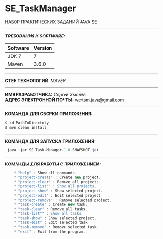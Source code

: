 # SE_TaskManager
НАБОР ПРАКТИЧЕСКИХ ЗАДАНИЙ JAVA SE
***

**_ТРЕБОВАНИЯ К SOFTWARE:_**

| Software | Version |
| ------ | ------ |
| JDK 7 | 7|
| Maven | 3.6.0 |

***

**СТЕК ТЕХНОЛОГИЙ:**
_MAVEN_

***
**ИМЯ РАЗРАБОТЧИКА:** _Сергей Хмелёв_<br/>
**АДРЕС ЭЛЕКТРОННОЙ ПОЧТЫ:** wertsm.java@gmail.com

***
**КОМАНДА ДЛЯ СБОРКИ ПРИЛОЖЕНИЯ:** 
```java
$ cd PathToDirectoty
$ mvn clean install_
```

***
**КОМАНДА ДЛЯ ЗАПУСКА ПРИЛОЖЕНИЯ:**
```java
_java -jar SE-Task-Manager-1.0-SNAPSHOT.jar_
```

***
**КОМАНДЫ ДЛЯ РАБОТЫ С ПРИЛОЖЕНИЕМ:**
```java
    * "help" : Show all commands.
    * "project-create" : Create new project.
    * "project-clear" : Remove all projects.
    * "project-list"" : Show all projects.
    * "project-show" : Show selected project.
    * "project-edit" : Edit selected project
    * "project-remove" : Remove selected project.
    * "task-create" : Create new task.
    * "task-clear" : Remove all tasks.
    * "task-list"" : Show all tasks.
    * "task-show" : Show selected project.
    * "task-edit" : Edit selected task
    * "task-remove" : Remove selected task.
    * "exit" : Exit from the program.
```